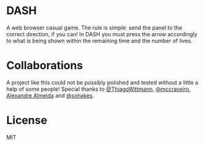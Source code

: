 # DASH

A web browser casual game. The rule is simple: send the panel to the correct direction, if you can! In DASH you must press the arrow accordingly to what is being shown within the remaining time and the number of lives.

# Collaborations
A project like this could not be possibly polished and tested without a little a help of some people! Special thanks to [@ThiagoWittmann](https://twitter.com/ThiagoWittmann), [@mccraveiro](http://mccraveiro.github.io/), [Alexandre Almeida](http://alexandrealmeida.io/) and [@sohakes](https://twitter.com/mccraveiro).

# License

MIT
